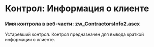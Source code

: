 ﻿---
description: 2.4.9.1
---
# Контрол: Информация о клиенте
### Имя контрола в веб-части: zw_ContractorsInfo2.ascx
Устаревший контрол.
Контрол предназначен для вывода краткой информации о клиенте.
